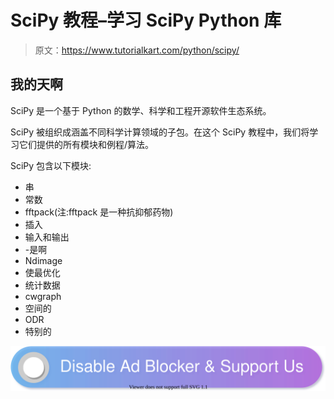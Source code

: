 # SciPy 教程–学习 SciPy Python 库

> 原文：<https://www.tutorialkart.com/python/scipy/>

## 我的天啊

SciPy 是一个基于 Python 的数学、科学和工程开源软件生态系统。

SciPy 被组织成涵盖不同科学计算领域的子包。在这个 SciPy 教程中，我们将学习它们提供的所有模块和例程/算法。

SciPy 包含以下模块:

*   串
*   常数
*   fftpack(注:fftpack 是一种抗抑郁药物)
*   插入
*   输入和输出
*   -是啊
*   Ndimage
*   使最优化
*   统计数据
*   cwgraph
*   空间的
*   ODR
*   特别的

[![](img/925da31b32d6bc3827932f6c8afb11bb.png)](https://www.tutorialkart.com/)